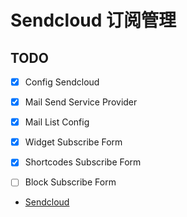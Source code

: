 # Sendcloud 订阅管理

## TODO

- [x] Config Sendcloud
- [x] Mail Send Service Provider
- [x] Mail List Config
- [x] Widget Subscribe Form
- [x] Shortcodes Subscribe Form
- [ ] Block Subscribe Form


- [Sendcloud](https://www.sendcloud.net/)
